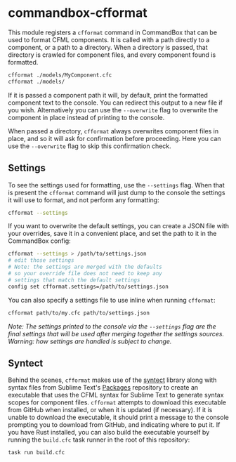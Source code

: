 # commandbox-cfformat

This module registers a `cfformat` command in CommandBox that can be used to format CFML components. It is called with a path directly to a component, or a path to a directory. When a directory is passed, that directory is crawled for component files, and every component found is formatted.

```bash
cfformat ./models/MyComponent.cfc
cfformat ./models/
```

If it is passed a component path it will, by default, print the formatted component text to the console. You can redirect this output to a new file if you wish. Alternatively you can use the `--overwrite` flag to overwrite the component in place instead of printing to the console.

When passed a directory, `cfformat` always overwrites component files in place, and so it will ask for confirmation before proceeding. Here you can use the `--overwrite` flag to skip this confirmation check.

## Settings

To see the settings used for formatting, use the `--settings` flag. When that is present the `cfformat` command will just dump to the console the settings it will use to format, and not perform any formatting:

```bash
cfformat --settings
```

If you want to overwrite the default settings, you can create a JSON file with your overrides, save it in a convenient place, and set the path to it in the CommandBox config:

```bash
cfformat --settings > /path/to/settings.json
# edit those settings
# Note: the settings are merged with the defaults
# so your override file does not need to keep any
# settings that match the default settings
config set cfformat.settings=/path/to/settings.json
```

You can also specify a settings file to use inline when running `cfformat`:

```bash
cfformat path/to/my.cfc path/to/settings.json
```

_Note: The settings printed to the console via the `--settings` flag are the final settings that will be used after merging together the settings sources. Warning: how settings are handled is subject to change._

## Syntect

Behind the scenes, `cfformat` makes use of the [syntect](https://github.com/trishume/syntect) library along with syntax files from Sublime Text's [Packages](https://github.com/sublimehq/Packages) repository to create an executable that uses the CFML syntax for Sublime Text to generate syntax scopes for component files. `cfformat` attempts to download this executable from GitHub when installed, or when it is updated (if necessary). If it is unable to download the executable, it should print a message to the console prompting you to download from GitHub, and indicating where to put it. If you have Rust installed, you can also build the executable yourself by running the `build.cfc` task runner in the root of this repository:

```bash
task run build.cfc
```

